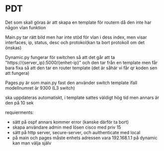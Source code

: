 # PDT
Det som skall göras är att skapa en template för routern då den inte har någon vlan funktion

Main.py tar rätt bild men har inte stöd för vlan i dess index, men visar interfaces, ip, status, desc och protokol(kan ta bort protokoll om det önskas)

Dynamic.py fungerar för switchen så att det går att ta "https://{server_ip}:5000/{enhet-ip}" och den tar från en template men får bara fixa så att den tar en router template (det är såhär vi får qr koden sen att fungera)

Pages.py är som main.py fast den använder switch template ifall modellnumret är 9300 (L3 switch)

ska uppdateras automatiskt, i template sattes väldigt hög tid men annars är den på 10 sek

requierments:
* sätt på ospf annars kommer error (kanske därför ta bort)
* skapa användare admin med lösen cisco med priv 15
* sätt på http server, secure-server, och auithenticate med local
* på main och pages måste enhets adressen vara 192.168.1.1 på dynamic kan man välja själv
  
